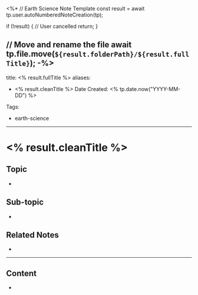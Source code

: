 <%*
// Earth Science Note Template
const result = await tp.user.autoNumberedNoteCreation(tp);

if (!result) {
  // User cancelled
  return;
}

// Move and rename the file
await tp.file.move(`${result.folderPath}/${result.fullTitle}`);
-%>
---
title: <% result.fullTitle %>
aliases:
  - <% result.cleanTitle %>
Date Created: <% tp.date.now("YYYY-MM-DD") %>
<!-- Date Modified: <% tp.date.now("YYYY-MM-DD") %> -->
Tags: 
 - earth-science
---

# <% result.cleanTitle %>

## Topic

-

## Sub-topic

-

## Related Notes

-

---

## Content

-
